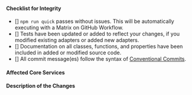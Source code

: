 
#### Checklist for Integrity
<!-- Please remove any items that do not apply. For completed items, change [] to [x]. -->

- [] `npm run quick` passes without issues. This will be automatically executing with a Matrix on GitHub Workflow.
- [] Tests have been updated or added to reflect your changes, if you modified existing adapters or added new adapters.
- [] Documentation on all classes, functions, and properties have been included in added or modified source code.
- [] All commit message(es) follow the syntax of [Conventional Commits](https://www.conventionalcommits.org/en/v1.0.0-beta.2/#summary).

#### Affected Core Services
<!-- Please specify any specific areas that may affected by these changes. -->

#### Description of the Changes
<!-- Brief description of the changes you are integrating. If you are adding new features, describe their purpose and what they do. -->
